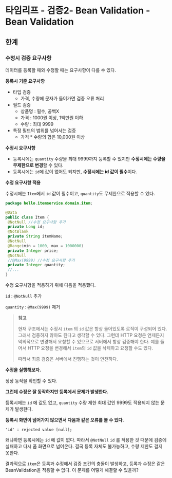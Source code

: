 # 타임리프 - 검증2- Bean Validation - Bean Validation 



## 한계

### 수정시 검증 요구사항

데이터를 등록할 때와 수정할 때는 요구사항이 다를 수 있다.



**등록시 기준 요구사항**

* 타입 검증
  * 가격, 수량에 문자가 들어가면 검증 오류 처리
* 필드 검증
  * 상품명 : 필수, 공백X
  * 가격 : 1000원 이상, 1백만원 이하
  * 수량 : 최대 9999
* 특정 필드의 범위를 넘어서는 검증
  * 가격 * 수량의 합은 10,000원 이상



**수정시 요구사항**

* 등록시에는 `quantity` 수량을 최대 9999까지 등록할 수 있지만 **수정시에는 수량을 무제한으로 변경**할 수 있다.
* 등록시에는 `id`에 값이 없어도 되지만, **수정시에는 id 값이 필수**이다.

**수정 요구사항 적용**

수정시에는 `Item`에서 `id` 값이 필수이고, `quantity`도 무제한으로 적용할 수 있다.

```java
package hello.itemservice.domain.item;

@Data
public class Item {
 @NotNull //수정 요구사항 추가
 private Long id;
 @NotBlank
 private String itemName;
 @NotNull
 @Range(min = 1000, max = 1000000)
 private Integer price;
 @NotNull
 //@Max(9999) //수정 요구사항 추가
 private Integer quantity;
 //...
}
```

수정 요구사항을 적용하기 위해 다음을 적용했다.

`id` : `@NotNull` 추가

`quantity` : `@Max(9999)` 제거

> **참고**
>
> 현재 구조에서는 수정시 `item` 의 `id` 값은 항상 들어있도록 로직이 구성되어 있다.그래서 검증하지 않아도 된다고 생각할 수 있다. 그런데 HTTP 요청은 언제든지 악의적으로 변경해서 요청할 수 있으므로 서버에서 항상 검증해야 한다. 예를 들어서 HTTP 요청을 변경해서 `item`의 `id` 값을 삭제하고 요청할 수도 있다.
>
> 따라서 최종 검증은 서버에서 진행하는 것이 안전하다.



**수정을 실행해보자.**

정상 동작을 확인할 수 있다.

**그런데 수정은 잘 동작하지만 등록에서 문제가 발생한다.**

등록시에는 `id` 에 값도 없고, `quantity` 수량 제한 최대 값인 9999도 적용되지 않는 문제가 발생한다.



**등록시 화면이 넘어가지 않으면서 다음과 같은 오류를 볼 수 있다.**

`'id' : rejected value [null];`

왜냐하면 등록시에는 `id` 에 값이 없다. 따라서 `@NotNull` `id` 를 적용한 것 때문에 검증에 실패하고 다시 폼 화면으로 넘어온다. 결국 등록 자체도 불가능하고, 수량 제한도 걸지 못한다.



결과적으로 `item`은 등록과 수정에서 검증 조건의 충돌이 발생하고, 등록과 수정은 같은 BeanValidation을 적용할 수 없다. 이 문제를 어떻게 해결할 수 있을까?